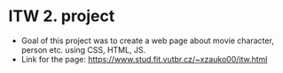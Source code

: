 # ITW 2. project
- Goal of this project was to create a web page about movie character, person etc. using CSS, HTML, JS.
- Link for the page: https://www.stud.fit.vutbr.cz/~xzauko00/itw.html
